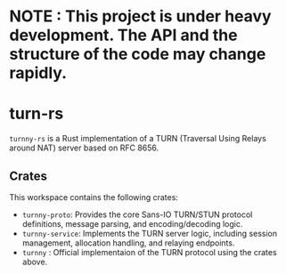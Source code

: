 # NOTE : This project is under heavy development. The API and the structure of the code may change rapidly.

# turn-rs

`turnny-rs` is a Rust implementation of a TURN (Traversal Using Relays around NAT) server based on RFC 8656.

## Crates

This workspace contains the following crates:

*   `turnny-proto`: Provides the core Sans-IO TURN/STUN protocol definitions, message parsing, and encoding/decoding logic.
*   `turnny-service`: Implements the TURN server logic, including session management, allocation handling, and relaying endpoints.
*   `turnny` : Official implementaion of the TURN protocol using the crates above.
